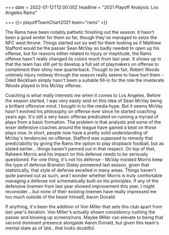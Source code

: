 +++
date = 2022-01-12T12:00:00Z
headline = "2021 Playoff Analysis: Los Angeles Rams"

+++
{{< playoffTeamChart2021 team="rams" >}}

The Rams have been notably pathetic finishing out the season. It hasn't been a good winter for them so far, though they've managed to seize the NFC west throne. Things started out so well for them looking as if Matthew Stafford would be the passer Sean McVay so badly needed to open up his offense, but for reasons either related to injury or ineptitude, the Rams offense hasn't really changed its colors much from last year. It shows up in that the team has still yet to develop a full set of playmakers on offense to compliment their shiny new quarterback. Though to be fair, Robert Woods untimely injury midway through the season really seems to have hurt them - Odell Beckham simply hasn't been a suitable fill-in for the role the inveterate Woods played in this McVay offense.

Coaching is what really interests me when it comes to Los Angeles. Before the season started, I was very easily sold on this idea of Sean McVay being a brilliant offensive mind. I bought in to the media hype. But it seems McVay hasn't evolved his philosophy on offense ever since he started coaching years ago. It's still a very basic offense predicated on running a myriad of plays from a basic formation. The problem is that analysts and some of the wiser defensive coaches around the league have gained a beat on those plays now. In short, people now have a pretty solid understanding of McVay's tendencies on offense. Stafford was supposed to remedy that predictability by giving the Rams the option to play dropback football, but as stated earlier....things haven't panned out in that respect. On top of that, Raheem Morris and his impact on this defense needs to be seriously questioned. For one thing, it's not his defense - McVay insisted Morris keep the type of defense Brandon Staley pioneered last season, given that statistically, that style of defense excelled in many areas. Things haven't quite panned out as such, and I wonder whether Morris is truly comfortable managing a defense not schematically built on his principles. If any of the defensive linemen from last year showed improvement this year, I might reconsider....but none of their existing linemen have really impressed me too much outside of the beast himself, Aaron Donald.

If anything, it's been the addition of Von Miller that sets this club apart from last year's iteration. Von Miller's actually shown consistency rushing the passer and blowing up screens/runs. Maybe Miller can elevate to being that second dominant presence alongside Aaron Donald, but given this team's mental state as of late...that looks doubtful.